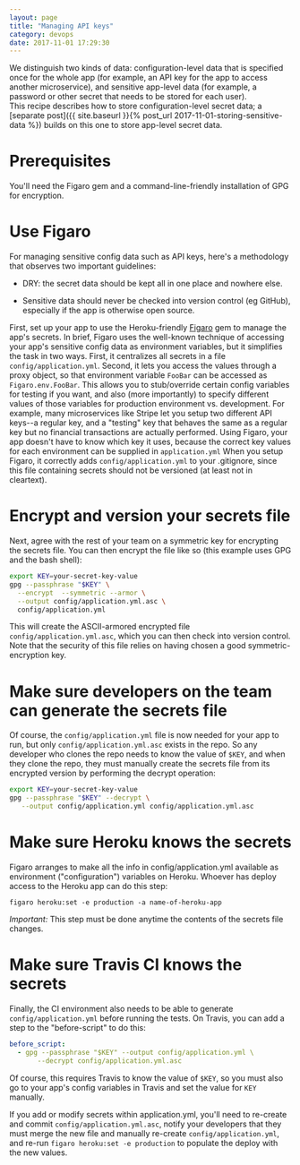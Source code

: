 ```yaml
---
layout: page
title: "Managing API keys"
category: devops
date: 2017-11-01 17:29:30
---
```


We distinguish two kinds of data: configuration-level data that is
specified once for the whole app (for example, an API key for the app to
access another microservice), and sensitive app-level data (for example,
a password or other secret that needs to be stored for each user).  
This recipe describes how to store configuration-level secret data; a
[separate post]({{ site.baseurl }}{% post_url 2017-11-01-storing-sensitive-data %}) builds on this one to store app-level secret data.

# Prerequisites

You'll need the Figaro gem and a command-line-friendly installation of
GPG for encryption.

# Use Figaro

For managing sensitive config data such as API keys, here's a
methodology that observes two important guidelines: 

* DRY: the secret data
should be kept all in one place and nowhere else.  

* Sensitive data should
never be checked into version control (eg GitHub), especially if the app
is otherwise open source.  

First, set up your app to use the
Heroku-friendly [Figaro](https://github.com/laserlemon/figaro) gem to
manage the app's secrets. In brief, Figaro 
uses the well-known technique of accessing your app's sensitive config
data as environment variables, but it simplifies the task in two ways.
First, it centralizes all secrets in a file
`config/application.yml`.
Second, it lets you access the values through a proxy object,
so that environment variable `FooBar` can be accessed as
`Figaro.env.FooBar`. This allows you to stub/override certain config
variables for testing if you want, and also (more importantly) to
specify different values of those variables for production environment
vs. development. For example, many microservices like Stripe let you
setup two different API keys--a regular key, and a "testing" key that
behaves the same as a regular key but no financial transactions are
actually performed. Using Figaro, your app doesn't have to know which
key it uses, because the correct key values for each environment can be
supplied in `application.yml` When you setup Figaro, it correctly adds
`config/application.yml` to your .gitignore, since this file containing
secrets should not be versioned (at least not in cleartext).  

# Encrypt and version your secrets file

Next, agree with the rest of your team on a symmetric key for encrypting
the secrets file. You can then encrypt the file like so (this example
uses GPG and the bash shell):

```bash
export KEY=your-secret-key-value
gpg --passphrase "$KEY" \
  --encrypt  --symmetric --armor \
  --output config/application.yml.asc \
  config/application.yml
```

This will create the ASCII-armored encrypted file
`config/application.yml.asc`, which you can then check into version control.
Note that the security of this file relies on having chosen a good
symmetric-encryption key.


# Make sure developers on the team can generate the secrets file

Of course, the `config/application.yml` file is now needed for your app to
run, but only `config/application.yml.asc` exists in the repo. So any
developer who clones the repo needs to know the value of `$KEY`, and when
they clone the repo, they must manually create the secrets file from its
encrypted version by performing the decrypt operation:

```bash
export KEY=your-secret-key-value 
gpg --passphrase "$KEY" --decrypt \
   --output config/application.yml config/application.yml.asc
```

# Make sure Heroku knows the secrets

Figaro arranges to make all the info in config/application.yml available
as environment ("configuration") variables on Heroku. Whoever has deploy
access to the Heroku app can do this step:

```
figaro heroku:set -e production -a name-of-heroku-app
```

*Important:* This step must be done anytime the contents of the secrets
file changes.

# Make sure Travis CI knows the secrets

Finally, the CI environment also needs to be able to generate
`config/application.yml` before 
running the tests. On Travis, you can add a step to the "before-script"
to do this:

```yaml
before_script:
  - gpg --passphrase "$KEY" --output config/application.yml \
       --decrypt config/application.yml.asc
```

Of course, this requires Travis to know the value of `$KEY`, so you must
also
go to your app's config variables in Travis and set the value
for `KEY` manually. 

If you add or modify secrets within application.yml, you'll need to
re-create and commit `config/application.yml.asc`, notify your
developers that they must merge the new file and manually re-create
`config/application.yml`, and re-run `figaro
heroku:set -e production` to populate the deploy with the new values.


